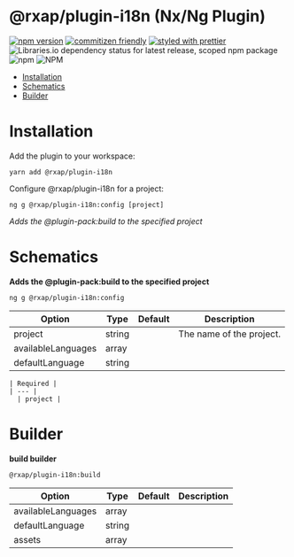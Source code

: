 @rxap/plugin-i18n (Nx/Ng Plugin)
======

[![npm version](https://img.shields.io/npm/v/@rxap/plugin-i18n?style=flat-square)](https://www.npmjs.com/package/@rxap/plugin-i18n)
[![commitizen friendly](https://img.shields.io/badge/commitizen-friendly-brightgreen.svg?style=flat-square)](https://commitizen.github.io/cz-cli/)
[![styled with prettier](https://img.shields.io/badge/styled_with-prettier-ff69b4.svg?style=flat-square)](https://github.com/prettier/prettier)
![Libraries.io dependency status for latest release, scoped npm package](https://img.shields.io/librariesio/release/npm/@rxap/plugin-i18n)
![npm](https://img.shields.io/npm/dm/@rxap/plugin-i18n)
![NPM](https://img.shields.io/npm/l/@rxap/plugin-i18n)

> 

- [Installation](#installation)
- [Schematics](#schematics)
- [Builder](#builder)

# Installation

Add the plugin to your workspace:


  ```
  yarn add @rxap/plugin-i18n
  ```


Configure @rxap/plugin-i18n for a project:

```
ng g @rxap/plugin-i18n:config [project]
```

*Adds the @plugin-pack:build to the specified project*

# Schematics


  **Adds the @plugin-pack:build to the specified project**

  ```
  ng g @rxap/plugin-i18n:config
  ```

  Option | Type | Default | Description
  --- | --- | --- | ---
    project | string |  | The name of the project.
    availableLanguages | array |  | 
    defaultLanguage | string |  | 

    | Required |
    | --- |
      | project |


# Builder


  **build builder**

  ```
  @rxap/plugin-i18n:build
  ```

  Option | Type | Default | Description
  --- | --- | --- | ---
    availableLanguages | array |  | 
    defaultLanguage | string |  | 
    assets | array |  | 



